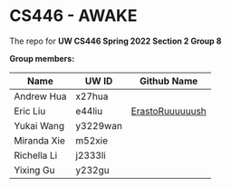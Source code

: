 # CS446 - AWAKE
The repo for **UW CS446 Spring 2022 Section 2 Group 8**

**Group members:**

| Name        | UW ID    | Github Name                                           |
| ----------- | -------- | ----------------------------------------------------- |
| Andrew Hua  | x27hua   |                                                       |
| Eric Liu    | e44liu   | [ErastoRuuuuuush](https://github.com/ErastoRuuuuuush) |
| Yukai Wang  | y3229wan |                                                       |
| Miranda Xie | m52xie   |                                                       |
| Richella Li | j2333li  |                                                       |
| Yixing Gu   | y232gu   |                                                       |

